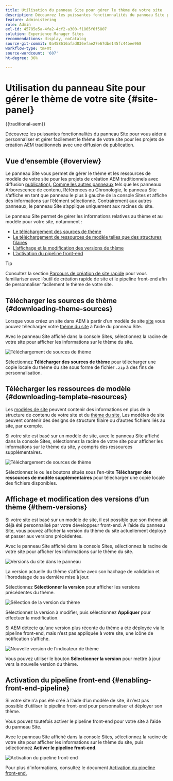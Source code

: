 ```yaml
---
title: Utilisation du panneau Site pour gérer le thème de votre site
description: Découvrez les puissantes fonctionnalités du panneau Site pour vous aider à personnaliser et gérer facilement le thème de votre site pour les projets de création AEM traditionnels avec une diffusion de publication.
feature: Administering
role: Admin
exl-id: 45785e5a-4fa2-4cf2-a300-f1865f6f5807
solution: Experience Manager Sites
recommendations: display, noCatalog
source-git-commit: 0a458616afad836efae27e67dbe145fc44bee968
workflow-type: tm+mt
source-wordcount: '607'
ht-degree: 36%

---
```



# Utilisation du panneau Site pour gérer le thème de votre site {#site-panel}

{{traditional-aem}}

Découvrez les puissantes fonctionnalités du panneau Site pour vous aider à personnaliser et gérer facilement le thème de votre site pour les projets de création AEM traditionnels avec une diffusion de publication.

## Vue d’ensemble {#overview}

Le panneau Site vous permet de gérer le thème et les ressources de modèle de votre site pour les projets de création AEM traditionnels avec diffusion [publication).](/help/sites-cloud/authoring/author-publish.md) [Comme les autres panneaux](/help/sites-cloud/authoring/sites-console/console-side-panel.md) tels que les panneaux Arborescence de contenu, Références ou Chronologie, le panneau Site s’affiche en tant que panneau le plus à gauche de la console Sites et affiche des informations sur l’élément sélectionné. Contrairement aux autres panneaux, le panneau Site s’applique uniquement aux racines du site.

Le panneau Site permet de gérer les informations relatives au thème et au modèle pour votre site, notamment :

* [Le téléchargement des sources de thème](#downloading-theme-sources)
* [Le téléchargement de ressources de modèle telles que des structures filaires](#downloading-template-resources)
* [L’affichage et la modification des versions de thème](#theme-vrsions)
* [L’activation du pipeline front-end](#enabling-the-front-end-pipeline)

>[!TIP]
>
>Consultez la section [Parcours de création de site rapide](/help/journey-sites/quick-site/overview.md) pour vous familiariser avec l’outil de création rapide de site et le pipeline front-end afin de personnaliser facilement le thème de votre site.

## Télécharger les sources de thème {#downloading-theme-sources}

Lorsque vous créez un site dans AEM à partir d’un modèle de site [site](site-templates.md) vous pouvez télécharger votre [thème du site](site-themes.md) à l’aide du panneau Site.

Avec le panneau Site affiché dans la console Sites, sélectionnez la racine de votre site pour afficher les informations sur le thème du site.

![Téléchargement de sources de thème](/help/sites-cloud/administering/assets/download-theme-wireframe.png)

Sélectionnez **Télécharger des sources de thème** pour télécharger une copie locale du thème du site sous forme de fichier `.zip` à des fins de personnalisation.

## Télécharger les ressources de modèle {#downloading-template-resources}

Les [modèles de site](site-templates.md) peuvent contenir des informations en plus de la structure de contenu de votre site et du [thème du site.](site-themes.md) Les modèles de site peuvent contenir des designs de structure filaire ou d’autres fichiers liés au site, par exemple.

Si votre site est basé sur un modèle de site, avec le panneau Site affiché dans la console Sites, sélectionnez la racine de votre site pour afficher les informations sur le thème du site, y compris des ressources supplémentaires.

![Téléchargement de sources de thème](/help/sites-cloud/administering/assets/download-theme-wireframe.png)

Sélectionnez le ou les boutons situés sous l’en-tête **Télécharger des ressources de modèle supplémentaires** pour télécharger une copie locale des fichiers disponibles.

## Affichage et modification des versions d’un thème {#them-versions}

Si votre site est basé sur un modèle de site, il est possible que son thème ait déjà été personnalisé par votre développeur front-end. À l’aide du panneau Site, vous pouvez afficher la version du thème du site actuellement déployé et passer aux versions précédentes.

Avec le panneau Site affiché dans la console Sites, sélectionnez la racine de votre site pour afficher les informations sur le thème du site.

![Versions du site dans le panneau](/help/sites-cloud/administering/assets/theme-versions.png)

La version actuelle du thème s’affiche avec son hachage de validation et l’horodatage de sa dernière mise à jour.

Sélectionnez **Sélectionner la version** pour afficher les versions précédentes du thème.

![Sélection de la version du thème](/help/sites-cloud/administering/assets/select-theme-versions.png)

Sélectionnez la version à modifier, puis sélectionnez **Appliquer** pour effectuer la modification.

Si AEM détecte qu’une version plus récente du thème a été déployée via le pipeline front-end, mais n’est pas appliquée à votre site, une icône de notification s’affiche.

![Nouvelle version de l’indicateur de thème](/help/sites-cloud/administering/assets/new-theme-version.png)

Vous pouvez utiliser le bouton **Sélectionner la version** pour mettre à jour vers la nouvelle version du thème.

## Activation du pipeline front-end {#enabling-front-end-pipeline}

Si votre site n’a pas été créé à l’aide d’un modèle de site, il n’est pas possible d’utiliser le pipeline front-end pour personnaliser et déployer son thème.

Vous pouvez toutefois activer le pipeline front-end pour votre site à l’aide du panneau Site.

Avec le panneau Site affiché dans la console Sites, sélectionnez la racine de votre site pour afficher les informations sur le thème du site, puis sélectionnez **Activer le pipeline front-end**.

![Activation du pipeline front-end](/help/sites-cloud/administering/assets/enable-fep.png)

Pour plus d’informations, consultez le document [Activation du pipeline front-end.](enable-front-end-pipeline.md)
